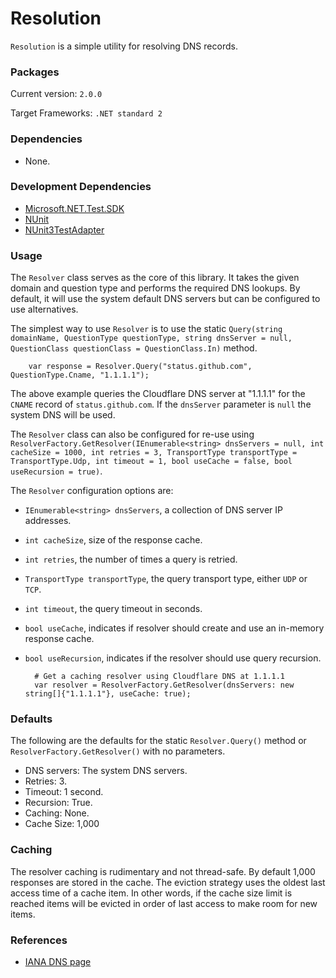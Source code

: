 # Resolution

`Resolution` is a simple utility for resolving DNS records.

### Packages

Current version: `2.0.0`

Target Frameworks: `.NET standard 2`

### Dependencies

- None.

### Development Dependencies

- [Microsoft.NET.Test.SDK](https://www.nuget.org/packages/Microsoft.NET.Test.Sdk/)
- [NUnit](https://www.nuget.org/packages/NUnit/)
- [NUnit3TestAdapter](https://www.nuget.org/packages/NUnit3TestAdapter/)

### Usage

The `Resolver` class serves as the core of this library. It takes the given domain and question type and performs the required DNS lookups. By default, it will use the system default DNS servers but can be configured to use alternatives.

The simplest way to use `Resolver` is to use the static `Query(string domainName, QuestionType questionType, string dnsServer = null, QuestionClass questionClass = QuestionClass.In)` method.

        var response = Resolver.Query("status.github.com", QuestionType.Cname, "1.1.1.1");

The above example queries the Cloudflare DNS server at "1.1.1.1" for the `CNAME` record of `status.github.com`. If the `dnsServer` parameter is `null` the system DNS will be used.

The `Resolver` class can also be configured for re-use using `ResolverFactory.GetResolver(IEnumerable<string> dnsServers = null, int cacheSize = 1000, int retries = 3, TransportType transportType = TransportType.Udp, int timeout = 1, bool useCache = false, bool useRecursion = true)`. 

The `Resolver` configuration options are:

- `IEnumerable<string> dnsServers`, a collection of DNS server IP addresses.
- `int cacheSize`, size of the response cache.
- `int retries`, the number of times a query is retried.
- `TransportType transportType`, the query transport type, either `UDP` or `TCP`.
- `int timeout`, the query timeout in seconds.
- `bool useCache`, indicates if resolver should create and use an in-memory response cache.
- `bool useRecursion`, indicates if the resolver should use query recursion.

        # Get a caching resolver using Cloudflare DNS at 1.1.1.1
        var resolver = ResolverFactory.GetResolver(dnsServers: new string[]{"1.1.1.1"}, useCache: true);

### Defaults

The following are the defaults for the static `Resolver.Query()` method or `ResolverFactory.GetResolver()` with no parameters.

- DNS servers: The system DNS servers.
- Retries: 3.
- Timeout: 1 second.
- Recursion: True.
- Caching: None.
- Cache Size: 1,000

### Caching

The resolver caching is rudimentary and not thread-safe. By default 1,000 responses are stored in the cache. The eviction strategy uses the oldest last access time of a cache item. In other words, if the cache size limit is reached items will be evicted in order of last access to make room for new items. 

### References
- [IANA DNS page](http://www.iana.org/assignments/dns-parameters)

